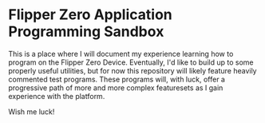 # Flipper Zero Application Programming Sandbox

This is a place where I will document my experience learning how to program on the Flipper Zero Device. Eventually, I'd like to build up to some properly useful utilities, but for now this repository will likely feature heavily commented test programs. These programs will, with luck, offer a progressive path of more and more complex featuresets as I gain experience with the platform. 

Wish me luck!
